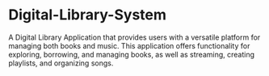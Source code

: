# Digital-Library-System
A Digital Library Application that provides users with a versatile platform for managing both books and music. This application offers functionality for exploring, borrowing, and managing books, as well as streaming, creating playlists, and organizing songs.
